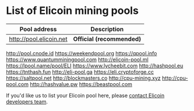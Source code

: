 # List of Elicoin mining pools

Pool address | Description
------------ | -----------
http://pool.elicoin.net | **Official (recommended)**
http://pool.cnode.id
https://weekendpool.org
https://qpool.info
https://www.quantumminingpool.com
http://elicoin-pool.ml
https://lpool.name/pool/ELI
https://www.lycheebit.com
http://hashpool.eu 
https://tnthash.fun
http://eli-pool.ga
https://eli.cryptoforge.cc
https://saltpool.net
http://blockmasters.co
http://cpu-mining.xyz
http://cpu-pool.com
http://hashvalue.pw
https://beastpool.com

If you'd like us to list your Elicoin pool here, please [contact Elicoin developers team](./README.md#contact-info-and-links).
